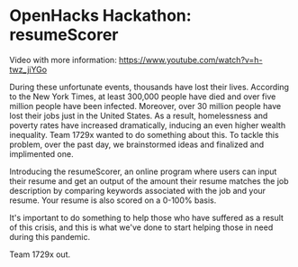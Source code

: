 # OpenHacks Hackathon: resumeScorer

Video with more information: https://www.youtube.com/watch?v=h-twz_jiYGo


  During these unfortunate events, thousands have lost their lives. According to the New York Times, at least 300,000 people have died and over five million people have been infected. Moreover, over 30 million people have lost their jobs just in the United States. As a result, homelessness and poverty rates have increased dramatically, inducing an even higher wealth inequality. Team 1729x wanted to do something about this. To tackle this problem, over the past day, we brainstormed ideas and finalized and implimented one. 
  
  Introducing the resumeScorer, an online program where users can input their resume and get an output of the amount their resume matches the job description by comparing keywords associated with the job and your resume. Your resume is also scored on a 0-100% basis. 

  It's important to do something to help those who have suffered as a result of this crisis, and this is what we've done to start helping those in need during this pandemic.

  Team 1729x out.  
